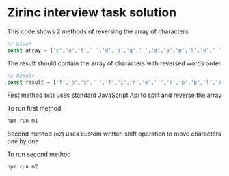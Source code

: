 # Zirinc interview task solution

This code shows 2 methods of reversing the array of characters

```js
// Given
const array = ['c','a','t',' ','d','o','g',' ','a','p','p','l','e',' ','f','i','n','e',' ','f', 'o', 'x',]
```
The result should contain the array of characters with reversed words order

```js
// Result
const result = ['f','o','x',' ','f','i','n','e',' ','a','p','p','l','e',' ','d','o','g',' ','c','a','t']
```

First method (`m1`) uses standard JavaScript Api to split and reverse the array

To run first method

```sh
npm run m1
```

Second method (`m2`) uses custom written shift operation to move characters one by one

To run second method

```sh
npm run m2
```
